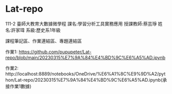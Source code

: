 # Lat-repo
111-2 臺師大教育大數據微學程
課名:學習分析工具實務應用
授課教師:蔡芸琤
姓名:許家瑋
系級:歷史系1年級

課程筆記區、作業連結區、專題連結區

作業1:
https://github.com/pupupeter/Lat-repo/blob/main/20230315%E7%9A%84%E4%BD%9C%E6%A5%AD.ipynb



作業2:
http://localhost:8889/notebooks/OneDrive/%E6%A1%8C%E9%9D%A2/python/Lat-repo/20230315%E7%9A%84%E4%BD%9C%E6%A5%AD.ipynb(承接作業1數據)
